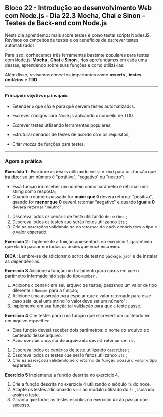 ## Bloco 22 - Introdução ao desenvolvimento Web com Node.js - Dia 22.3 Mocha, Chai e Sinon - Testes de Back-end com Node.js

Neste dia aprendemos mais sobre testes e como testar scripts NodesJS. Revimos os conceitos de testes e os benefícios de escrever testes automatizados.

Para isso, conhecemos três ferramentas bastante populares para testes com Node.js:  **Mocha** ,  **Chai** e  **Sinon** . Nos aprofundamos em cada uma dessas, aprendendo sobre suas funções e como utilizá-las.

Além disso, revisamos conceitos importantes como  **asserts** ,  **testes unitários** e  **TDD** .

----------

#### Principais objetivos principais:

-   Entender o que são e para quê servem testes automatizados.
    
-   Escrever códigos para Node.js aplicando o conceito de TDD.
    
-   Escrever testes utilizando ferramentas populares;
    
-   Estruturar cenários de testes de acordo com os requisitos;
    
-   Criar  _mocks_ de funções para testes.
---------------

### Agora a prática

**Exercício 1** : Estruture os testes utilizando  `mocha`  e  `chai`  para um função que irá dizer se um número é "positivo", "negativo" ou "neutro":

-   Essa função irá receber um número como parâmetro e retornar uma string como resposta;
-   Quando o número passado for  **maior que 0** deverá retornar "positivo", quando for  **menor que 0** deverá retornar "negativo" e quando  **igual a 0** deverá retornar "neutro";

1.  Descreva todos os cenário de teste utilizando  `describes`  ;
2.  Descreva todos os testes que serão feitos utilizando  `its`  ;
3.  Crie as asserções validando se os retornos de cada cenário tem o tipo e o valor esperado.

**Exercício 2** : Implemente a função apresentada no exercício 1, garantindo que ela irá passar em todos os testes que você escreveu.

**DICA** : Lembre-se de adicionar o script de test no  `package.json`  e de instalar as dependências.

**Exercício 3** Adicione à função um tratamento para casos em que o parâmetro informado não seja do tipo  `Number`  .

1.  Adicione o cenário em seu arquivo de testes, passando um valor de tipo diferente a  `Number`  para a função;
2.  Adicione uma asserção para esperar que o valor retornado para esse caso seja igual uma string "o valor deve ser um número";
3.  Implemente em sua função tal validação para que o teste passe.

**Exercício 4** Crie testes para uma função que escreverá um conteúdo em um arquivo específico.

-   Essa função deverá receber dois parâmetros: o nome do arquivo e o conteúdo desse arquivo.
-   Após concluir a escrita do arquivo ela deverá retornar um  `ok`  .

1.  Descreva todos os cenários de teste utilizando  `describes`  ;
2.  Descreva todos os testes que serão feitos utilizando  `its`  ;
3.  Crie as asserções validando se o retorno da função possui o valor e tipo esperado.

**Exercício 5** Implemente a função descrita no exercício 4.

1.  Crie a função descrita no exercício 4 utilizando o módulo  `fs`  do node.
2.  Adapte os testes adicionando  `stub`  ao módulo utilizado do  `fs`  , isolando assim o teste.
3.  Garanta que todos os testes escritos no exercício 4 irão passar com sucesso.

----------